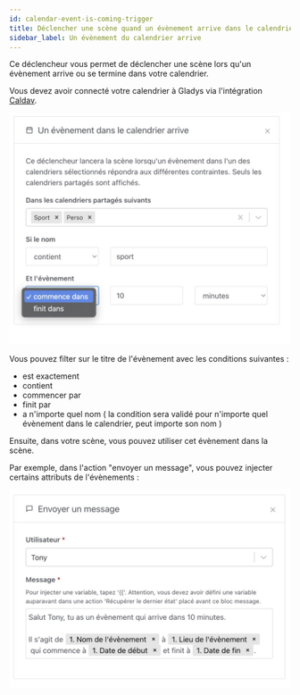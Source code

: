 ```yaml
---
id: calendar-event-is-coming-trigger
title: Déclencher une scène quand un évènement arrive dans le calendrier
sidebar_label: Un évènement du calendrier arrive
---
```


Ce déclencheur vous permet de déclencher une scène lors qu'un évènement arrive ou se termine dans votre calendrier.

Vous devez avoir connecté votre calendrier à Gladys via l'intégration [Caldav](/fr/docs/integrations/caldav/).

![Un évènement arrive dans le calendrier](../../../../../static/img/docs/fr/scenes/calendar-event-is-coming/calendar-event-is-coming.jpg)

Vous pouvez filter sur le titre de l'évènement avec les conditions suivantes :

- est exactement
- contient
- commencer par
- finit par
- a n'importe quel nom ( la condition sera validé pour n'importe quel évènement dans le calendrier, peut importe son nom )

Ensuite, dans votre scène, vous pouvez utiliser cet évènement dans la scène.

Par exemple, dans l'action "envoyer un message", vous pouvez injecter certains attributs de l'évènements :

![Envoyer un message avec des variables](../../../../../static/img/docs/fr/scenes/calendar-event-is-coming/msg-calendar-is-coming-fr.jpg)
